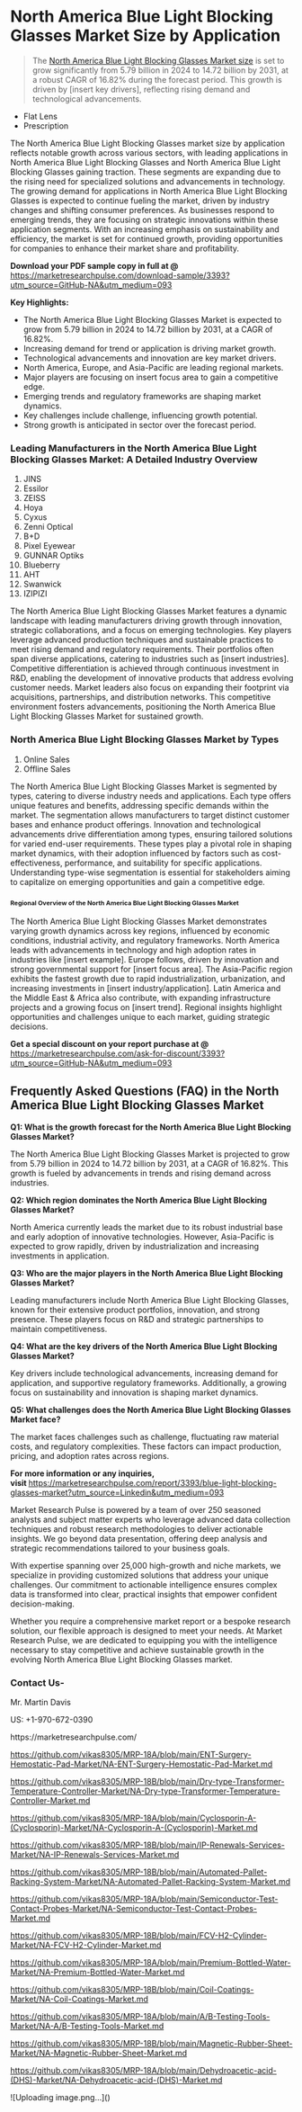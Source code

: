 <h1>North America Blue Light Blocking Glasses Market&nbsp;Size by Application</h1><blockquote><p>The <a href="https://marketresearchpulse.com/download-sample/3393?utm_source=GitHub-NA&amp;utm_medium=093">North America Blue Light Blocking Glasses Market size</a> is set to grow significantly from 5.79 billion in 2024 to 14.72 billion by 2031, at a robust CAGR of 16.82% during the forecast period. This growth is driven by [insert key drivers], reflecting rising demand and technological advancements.</p></blockquote><ul><li>Flat Lens <li> Prescription</li></ul><p>The North America Blue Light Blocking Glasses market size by application reflects notable growth across various sectors, with leading applications in North America Blue Light Blocking Glasses and North America Blue Light Blocking Glasses gaining traction. These segments are expanding due to the rising need for specialized solutions and advancements in technology. The growing demand for applications in North America Blue Light Blocking Glasses is expected to continue fueling the market, driven by industry changes and shifting consumer preferences. As businesses respond to emerging trends, they are focusing on strategic innovations within these application segments. With an increasing emphasis on sustainability and efficiency, the market is set for continued growth, providing opportunities for companies to enhance their market share and profitability.</p><p><strong>Download your PDF sample copy in full at @ </strong><a href="https://marketresearchpulse.com/download-sample/3393?utm_source=GitHub-NA&amp;utm_medium=093">https://marketresearchpulse.com/download-sample/3393?utm_source=GitHub-NA&amp;utm_medium=093</a></p><p><strong>Key Highlights: </strong></p><ul><li>The North America Blue Light Blocking Glasses Market is expected to grow from 5.79 billion in 2024 to 14.72 billion by 2031, at a CAGR of 16.82%.</li><li>Increasing demand for trend or application is driving market growth.</li><li>Technological advancements and innovation are key market drivers.</li><li>North America, Europe, and Asia-Pacific are leading regional markets.</li><li>Major players are focusing on insert focus area to gain a competitive edge.</li><li>Emerging trends and regulatory frameworks are shaping market dynamics.</li><li>Key challenges include challenge, influencing growth potential.</li><li>Strong growth is anticipated in sector over the forecast period.</li></ul><h3>Leading Manufacturers in the North America Blue Light Blocking Glasses Market: A Detailed Industry Overview</h3><ol><li>JINS</li><li>Essilor</li><li>ZEISS</li><li>Hoya</li><li>Cyxus</li><li>Zenni Optical</li><li>B+D</li><li>Pixel Eyewear</li><li>GUNNAR Optiks</li><li>Blueberry</li><li>AHT</li><li>Swanwick</li><li>IZIPIZI</li></ol><div class="flex max-w-full flex-col flex-grow"><div class="min-h-8 text-message flex w-full flex-col items-end gap-2 whitespace-normal break-words [.text-message+&amp;]:mt-5" dir="auto" data-message-author-role="assistant" data-message-id="fd8432e4-4910-450d-b182-61b7bfb0a01f" data-message-model-slug="gpt-4o"><div class="flex w-full flex-col gap-1 empty:hidden first:pt-[3px]"><div class="markdown prose w-full break-words dark:prose-invert light"><p>The North America Blue Light Blocking Glasses Market features a dynamic landscape with leading manufacturers driving growth through innovation, strategic collaborations, and a focus on emerging technologies. Key players leverage advanced production techniques and sustainable practices to meet rising demand and regulatory requirements. Their portfolios often span diverse applications, catering to industries such as [insert industries]. Competitive differentiation is achieved through continuous investment in R&amp;D, enabling the development of innovative products that address evolving customer needs. Market leaders also focus on expanding their footprint via acquisitions, partnerships, and distribution networks. This competitive environment fosters advancements, positioning the North America Blue Light Blocking Glasses Market for sustained growth.</p></div></div></div></div><h3>North America Blue Light Blocking Glasses Market by Types</h3><ol><li>Online Sales <li> Offline Sales</li></ol><div class="flex max-w-full flex-col flex-grow"><div class="min-h-8 text-message flex w-full flex-col items-end gap-2 whitespace-normal break-words [.text-message+&amp;]:mt-5" dir="auto" data-message-author-role="assistant" data-message-id="084470be-0bb7-4664-bddf-5156b4f41249" data-message-model-slug="gpt-4o-mini"><div class="flex w-full flex-col gap-1 empty:hidden first:pt-[3px]"><div class="markdown prose w-full break-words dark:prose-invert light"><p>The North America Blue Light Blocking Glasses Market is segmented by types, catering to diverse industry needs and applications. Each type offers unique features and benefits, addressing specific demands within the market. The segmentation allows manufacturers to target distinct customer bases and enhance product offerings. Innovation and technological advancements drive differentiation among types, ensuring tailored solutions for varied end-user requirements. These types play a pivotal role in shaping market dynamics, with their adoption influenced by factors such as cost-effectiveness, performance, and suitability for specific applications. Understanding type-wise segmentation is essential for stakeholders aiming to capitalize on emerging opportunities and gain a competitive edge.</p></div></div></div></div><h3><span style="font-size: 11px;">Regional Overview of the North America Blue Light Blocking Glasses Market</span></h3><div class="flex max-w-full flex-col flex-grow"><div class="min-h-8 text-message flex w-full flex-col items-end gap-2 whitespace-normal break-words [.text-message+&amp;]:mt-5" dir="auto" data-message-author-role="assistant" data-message-id="e9038762-ce64-4e30-91c9-9bd413514231" data-message-model-slug="gpt-4o-mini"><div class="flex w-full flex-col gap-1 empty:hidden first:pt-[3px]"><div class="markdown prose w-full break-words dark:prose-invert light"><p>The North America Blue Light Blocking Glasses Market demonstrates varying growth dynamics across key regions, influenced by economic conditions, industrial activity, and regulatory frameworks. North America leads with advancements in technology and high adoption rates in industries like [insert example]. Europe follows, driven by innovation and strong governmental support for [insert focus area]. The Asia-Pacific region exhibits the fastest growth due to rapid industrialization, urbanization, and increasing investments in [insert industry/application]. Latin America and the Middle East &amp; Africa also contribute, with expanding infrastructure projects and a growing focus on [insert trend]. Regional insights highlight opportunities and challenges unique to each market, guiding strategic decisions.</p></div></div></div></div><p><strong>Get a special discount on your report purchase at @ </strong><a href="https://marketresearchpulse.com/ask-for-discount/3393?utm_source=GitHub-NA&amp;utm_medium=093">https://marketresearchpulse.com/ask-for-discount/3393?utm_source=GitHub-NA&amp;utm_medium=093</a></p><h2>Frequently Asked Questions (FAQ) in the North America Blue Light Blocking Glasses Market</h2><p><strong>Q1: What is the growth forecast for the North America Blue Light Blocking Glasses Market?</strong></p><p>The North America Blue Light Blocking Glasses Market is projected to grow from 5.79 billion in 2024 to 14.72 billion by 2031, at a CAGR of 16.82%. This growth is fueled by advancements in trends and rising demand across industries.</p><p><strong>Q2: Which region dominates the North America Blue Light Blocking Glasses Market?</strong></p><p>North America currently leads the market due to its robust industrial base and early adoption of innovative technologies. However, Asia-Pacific is expected to grow rapidly, driven by industrialization and increasing investments in application.</p><p><strong>Q3: Who are the major players in the North America Blue Light Blocking Glasses Market?</strong></p><p>Leading manufacturers include North America Blue Light Blocking Glasses, known for their extensive product portfolios, innovation, and strong presence. These players focus on R&amp;D and strategic partnerships to maintain competitiveness.</p><p><strong>Q4: What are the key drivers of the North America Blue Light Blocking Glasses Market?</strong></p><p>Key drivers include technological advancements, increasing demand for application, and supportive regulatory frameworks. Additionally, a growing focus on sustainability and innovation is shaping market dynamics.</p><p><strong>Q5: What challenges does the North America Blue Light Blocking Glasses Market face?</strong></p><p>The market faces challenges such as challenge, fluctuating raw material costs, and regulatory complexities. These factors can impact production, pricing, and adoption rates across regions.</p><p><strong>For more information or any inquiries, visit&nbsp;</strong><a href="https://marketresearchpulse.com/report/3393/blue-light-blocking-glasses-market?utm_source=Linkedin&utm_medium=093">https://marketresearchpulse.com/report/3393/blue-light-blocking-glasses-market?utm_source=Linkedin&utm_medium=093</a></p><p>Market Research Pulse is powered by a team of over 250 seasoned analysts and subject matter experts who leverage advanced data collection techniques and robust research methodologies to deliver actionable insights. We go beyond data presentation, offering deep analysis and strategic recommendations tailored to your business goals.</p><p>With expertise spanning over 25,000 high-growth and niche markets, we specialize in providing customized solutions that address your unique challenges. Our commitment to actionable intelligence ensures complex data is transformed into clear, practical insights that empower confident decision-making.</p><p>Whether you require a comprehensive market report or a bespoke research solution, our flexible approach is designed to meet your needs. At Market Research Pulse, we are dedicated to equipping you with the intelligence necessary to stay competitive and achieve sustainable growth in the evolving North America Blue Light Blocking Glasses market.</p><h3><strong>Contact Us-</strong></h3><p>Mr. Martin Davis</p><p>US: +1-970-672-0390</p><p>https://marketresearchpulse.com/</p><p><a href="https://github.com/vikas8305/MRP-18A/blob/main/ENT-Surgery-Hemostatic-Pad-Market/NA-ENT-Surgery-Hemostatic-Pad-Market.md">https://github.com/vikas8305/MRP-18A/blob/main/ENT-Surgery-Hemostatic-Pad-Market/NA-ENT-Surgery-Hemostatic-Pad-Market.md</a></p><p><a href="https://github.com/vikas8305/MRP-18B/blob/main/Dry-type-Transformer-Temperature-Controller-Market/NA-Dry-type-Transformer-Temperature-Controller-Market.md">https://github.com/vikas8305/MRP-18B/blob/main/Dry-type-Transformer-Temperature-Controller-Market/NA-Dry-type-Transformer-Temperature-Controller-Market.md</a></p><p><a href="https://github.com/vikas8305/MRP-18A/blob/main/Cyclosporin-A-(Cyclosporin)-Market/NA-Cyclosporin-A-(Cyclosporin)-Market.md">https://github.com/vikas8305/MRP-18A/blob/main/Cyclosporin-A-(Cyclosporin)-Market/NA-Cyclosporin-A-(Cyclosporin)-Market.md</a></p><p><a href="https://github.com/vikas8305/MRP-18B/blob/main/IP-Renewals-Services-Market/NA-IP-Renewals-Services-Market.md">https://github.com/vikas8305/MRP-18B/blob/main/IP-Renewals-Services-Market/NA-IP-Renewals-Services-Market.md</a></p><p><a href="https://github.com/vikas8305/MRP-18B/blob/main/Automated-Pallet-Racking-System-Market/NA-Automated-Pallet-Racking-System-Market.md">https://github.com/vikas8305/MRP-18B/blob/main/Automated-Pallet-Racking-System-Market/NA-Automated-Pallet-Racking-System-Market.md</a></p><p><a href="https://github.com/vikas8305/MRP-18A/blob/main/Semiconductor-Test-Contact-Probes-Market/NA-Semiconductor-Test-Contact-Probes-Market.md">https://github.com/vikas8305/MRP-18A/blob/main/Semiconductor-Test-Contact-Probes-Market/NA-Semiconductor-Test-Contact-Probes-Market.md</a></p><p><a href="https://github.com/vikas8305/MRP-18B/blob/main/FCV-H2-Cylinder-Market/NA-FCV-H2-Cylinder-Market.md">https://github.com/vikas8305/MRP-18B/blob/main/FCV-H2-Cylinder-Market/NA-FCV-H2-Cylinder-Market.md</a></p><p><a href="https://github.com/vikas8305/MRP-18A/blob/main/Premium-Bottled-Water-Market/NA-Premium-Bottled-Water-Market.md">https://github.com/vikas8305/MRP-18A/blob/main/Premium-Bottled-Water-Market/NA-Premium-Bottled-Water-Market.md</a></p><p><a href="https://github.com/vikas8305/MRP-18B/blob/main/Coil-Coatings-Market/NA-Coil-Coatings-Market.md">https://github.com/vikas8305/MRP-18B/blob/main/Coil-Coatings-Market/NA-Coil-Coatings-Market.md</a></p><p><a href="https://github.com/vikas8305/MRP-18A/blob/main/A/B-Testing-Tools-Market/NA-A/B-Testing-Tools-Market.md">https://github.com/vikas8305/MRP-18A/blob/main/A/B-Testing-Tools-Market/NA-A/B-Testing-Tools-Market.md</a></p><p><a href="https://github.com/vikas8305/MRP-18B/blob/main/Magnetic-Rubber-Sheet-Market/NA-Magnetic-Rubber-Sheet-Market.md">https://github.com/vikas8305/MRP-18B/blob/main/Magnetic-Rubber-Sheet-Market/NA-Magnetic-Rubber-Sheet-Market.md</a></p><p><a href="https://github.com/vikas8305/MRP-18A/blob/main/Dehydroacetic-acid-(DHS)-Market/NA-Dehydroacetic-acid-(DHS)-Market.md">https://github.com/vikas8305/MRP-18A/blob/main/Dehydroacetic-acid-(DHS)-Market/NA-Dehydroacetic-acid-(DHS)-Market.md</a></p>
![Uploading image.png…]()
